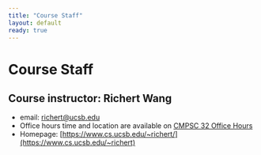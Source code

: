 ```yaml
---
title: "Course Staff"
layout: default
ready: true
---
```


# Course Staff<a name="staff"></a>

## Course instructor: Richert Wang
* email: richert@ucsb.edu
* Office hours time and location are available on [CMPSC 32 Office Hours](/info/office_hours/)
* Homepage: [https://www.cs.ucsb.edu/~richert/](https://www.cs.ucsb.edu/~richert)

